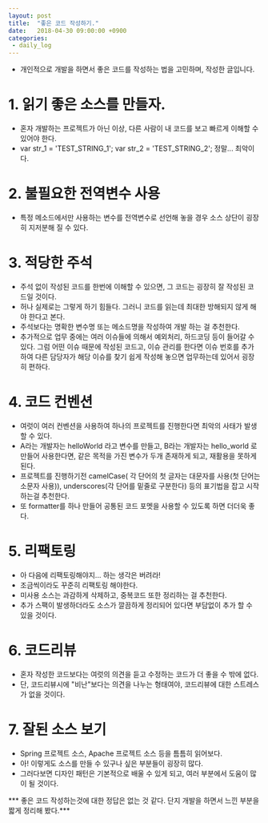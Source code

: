 ```yaml
---
layout: post
title:  "좋은 코드 작성하기."
date:   2018-04-30 09:00:00 +0900
categories:
 - daily_log
---
```


- 개인적으로 개발을 하면서 좋은 코드를 작성하는 법을 고민하며, 작성한 글입니다. 

# 1. 읽기 좋은 소스를 만들자.
- 혼자 개발하는 프로젝트가 아닌 이상, 다른 사람이 내 코드를 보고 빠르게 이해할 수 있어야 한다.
- var str_1 = 'TEST_STRING_1'; var str_2 = 'TEST_STRING_2'; 정말... 최악이다.

# 2. 불필요한 전역변수 사용
- 특정 메소드에서만 사용하는 변수를 전역변수로 선언해 놓을 경우 소스 상단이 굉장히 지저분해 질 수 있다. 

# 3. 적당한 주석
- 주석 없이 작성된 코드를 한번에 이해할 수 있으면, 그 코드는 굉장히 잘 작성된 코드일 것이다. 
- 허나 실제로는 그렇게 하기 힘들다. 그러니 코드를 읽는데 최대한 방해되지 않게 해야 한다고 본다. 
- 주석보다는 명확한 변수명 또는 메소드명을 작성하여 개발 하는 걸 추천한다. 
- 추가적으로 업무 중에는 여러 이슈들에 의해서 예외처리, 하드코딩 등이 들어갈 수 있다. 그럼 어떤 이슈 때문에 작성된 코드고, 이슈 관리를 한다면 이슈 번호를 추가하여 다른 담당자가 해당 이슈를 찾기 쉽게 작성해 놓으면 업무하는데 있어서 굉장히 편하다.

# 4. 코드 컨벤션
- 여럿이 여러 컨벤션을 사용하여 하나의 프로젝트를 진행한다면 최악의 사태가 발생할 수 있다. 
- A라는 개발자는 helloWorld 라고 변수를 만들고, B라는 개발자는 hello_world 로 만들어 사용한다면, 같은 목적을 가진 변수가 두개 존재하게 되고, 재활용을 못하게 된다.
- 프로젝트를 진행하기전 camelCase( 각 단어의 첫 글자는 대문자를 사용(첫 단어는 소문자 사용)), underscores(각 단어를 밑줄로 구분한다) 등의 표기법을 잡고 시작하는걸 추천한다.
- 또 formatter를 하나 만들어 공통된 코드 포멧을 사용할 수 있도록 하면 더더욱 좋다.

# 5. 리팩토링
- 아 다음에 리팩토링해야지... 하는 생각은 버려라!
- 조금씩이라도 꾸준히 리팩토링 해야한다.
- 미사용 소스는 과감하게 삭제하고, 중복코드 또한 정리하는 걸 추천한다.
- 추가 스팩이 발생하더라도 소스가 깔끔하게 정리되어 있다면 부담없이 추가 할 수 있을 것이다.

# 6. 코드리뷰
- 혼자 작성한 코드보다는 여럿의 의견을 듣고 수정하는 코드가 더 좋을 수 밖에 없다.
- 단, 코드리뷰시에 "비난"보다는 의견을 나누는 형태여야, 코드리뷰에 대한 스트레스가 없을 것이다.

# 7. 잘된 소스 보기
- Spring 프로젝트 소스, Apache 프로젝트 소스 등을 틈틈히 읽어보다.
- 아! 이렇게도 소스를 만들 수 있구나 싶은 부분들이 굉장히 많다.
- 그러다보면 디자인 패턴은 기본적으로 배울 수 있게 되고, 여러 부분에서 도움이 많이 될 것이다.
 
*** 좋은 코드 작성하는것에 대한 정답은 없는 것 같다. 단지 개발을 하면서 느낀 부분을 짧게 정리해 봤다.***

